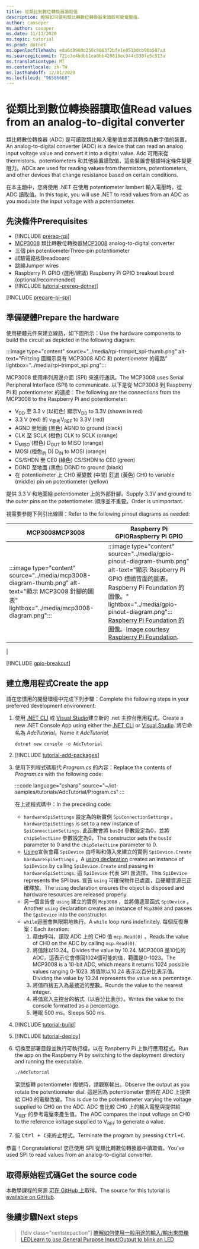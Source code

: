 ```yaml
---
title: 從類比到數位轉換器讀取值
description: 瞭解如何使用類比轉數位轉換器來讀取可變電壓值。
author: camsoper
ms.author: casoper
ms.date: 11/13/2020
ms.topic: tutorial
ms.prod: dotnet
ms.openlocfilehash: eda6d8980d256c8063f2bfe1e051b0cb90b587ad
ms.sourcegitcommit: 721c3e4bdbb1ea0bb420818ec944c538fe5c513a
ms.translationtype: MT
ms.contentlocale: zh-TW
ms.lasthandoff: 12/01/2020
ms.locfileid: "96586668"
---
```

<!--markdownlint-disable DOCSMD011 -->
# <a name="read-values-from-an-analog-to-digital-converter"></a><span data-ttu-id="d4136-103">從類比到數位轉換器讀取值</span><span class="sxs-lookup"><span data-stu-id="d4136-103">Read values from an analog-to-digital converter</span></span>

<span data-ttu-id="d4136-104">類比轉數位轉換器 (ADC) 是可讀取類比輸入電壓值並將其轉換為數字值的裝置。</span><span class="sxs-lookup"><span data-stu-id="d4136-104">An analog-to-digital converter (ADC) is a device that can read an analog input voltage value and convert it into a digital value.</span></span> <span data-ttu-id="d4136-105">Adc 可用來從 thermistors、potentiometers 和其他裝置讀取值，這些裝置會根據特定條件變更阻力。</span><span class="sxs-lookup"><span data-stu-id="d4136-105">ADCs are used for reading values from thermistors, potentiometers, and other devices that change resistance based on certain conditions.</span></span>

<span data-ttu-id="d4136-106">在本主題中，您將使用 .NET 在使用 potentiometer lambert 輸入電壓時，從 ADC 讀取值。</span><span class="sxs-lookup"><span data-stu-id="d4136-106">In this topic, you will use .NET to read values from an ADC as you modulate the input voltage with a potentiometer.</span></span>

## <a name="prerequisites"></a><span data-ttu-id="d4136-107">先決條件</span><span class="sxs-lookup"><span data-stu-id="d4136-107">Prerequisites</span></span>

- [!INCLUDE [prereq-rpi](../includes/prereq-rpi.md)]
- <span data-ttu-id="d4136-108">[MCP3008](https://www.microchip.com/wwwproducts/MCP3008) <span class="docon docon-navigate-external x-hidden-focus"></span> 類比轉數位轉換器</span><span class="sxs-lookup"><span data-stu-id="d4136-108">[MCP3008](https://www.microchip.com/wwwproducts/MCP3008) <span class="docon docon-navigate-external x-hidden-focus"></span> analog-to-digital converter</span></span>
- <span data-ttu-id="d4136-109">三個 pin potentiometer</span><span class="sxs-lookup"><span data-stu-id="d4136-109">Three-pin potentiometer</span></span>
- <span data-ttu-id="d4136-110">試驗電路板</span><span class="sxs-lookup"><span data-stu-id="d4136-110">Breadboard</span></span>
- <span data-ttu-id="d4136-111">跳線</span><span class="sxs-lookup"><span data-stu-id="d4136-111">Jumper wires</span></span>
- <span data-ttu-id="d4136-112">Raspberry Pi GPIO (選用/建議) </span><span class="sxs-lookup"><span data-stu-id="d4136-112">Raspberry Pi GPIO breakout board (optional/recommended)</span></span>
- [!INCLUDE [tutorial-prereq-dotnet](../includes/tutorial-prereq-dotnet.md)]

[!INCLUDE [prepare-pi-spi](../includes/prepare-pi-spi.md)]

## <a name="prepare-the-hardware"></a><span data-ttu-id="d4136-113">準備硬體</span><span class="sxs-lookup"><span data-stu-id="d4136-113">Prepare the hardware</span></span>

<span data-ttu-id="d4136-114">使用硬體元件來建立線路，如下圖所示：</span><span class="sxs-lookup"><span data-stu-id="d4136-114">Use the hardware components to build the circuit as depicted in the following diagram:</span></span>

:::image type="content" source="../media/rpi-trimpot_spi-thumb.png" alt-text="Fritzing 圖顯示具有 MCP3008 ADC 和 potentiometer 的電路" lightbox="../media/rpi-trimpot_spi.png":::

<span data-ttu-id="d4136-116">MCP3008 使用串列周邊介面 (SPI) 來進行通訊。</span><span class="sxs-lookup"><span data-stu-id="d4136-116">The MCP3008 uses Serial Peripheral Interface (SPI) to communicate.</span></span> <span data-ttu-id="d4136-117">以下是從 MCP3008 到 Raspberry Pi 和 potentiometer 的連接：</span><span class="sxs-lookup"><span data-stu-id="d4136-117">The following are the connections from the MCP3008 to the Raspberry Pi and potentiometer:</span></span>

- <span data-ttu-id="d4136-118">V<sub>DD</sub> 至 3.3 v (以紅色) 顯示</span><span class="sxs-lookup"><span data-stu-id="d4136-118">V<sub>DD</sub> to 3.3V (shown in red)</span></span>
- <span data-ttu-id="d4136-119">3.3 V (red) 的 v<sub>參考</sub></span><span class="sxs-lookup"><span data-stu-id="d4136-119">V<sub>REF</sub> to 3.3V (red)</span></span>
- <span data-ttu-id="d4136-120">AGND 至地面 (黑色) </span><span class="sxs-lookup"><span data-stu-id="d4136-120">AGND to ground (black)</span></span>
- <span data-ttu-id="d4136-121">CLK 至 SCLK (橙色) </span><span class="sxs-lookup"><span data-stu-id="d4136-121">CLK to SCLK (orange)</span></span>
- <span data-ttu-id="d4136-122">D<sub>MISO</sub> (橙色) </span><span class="sxs-lookup"><span data-stu-id="d4136-122">D<sub>OUT</sub> to MISO (orange)</span></span>
- <span data-ttu-id="d4136-123">MOSI (橙色<sub>的</sub> D) </span><span class="sxs-lookup"><span data-stu-id="d4136-123">D<sub>IN</sub> to MOSI (orange)</span></span>
- <span data-ttu-id="d4136-124">CS/SHDN 至 CE0 (綠色) </span><span class="sxs-lookup"><span data-stu-id="d4136-124">CS/SHDN to CE0 (green)</span></span>
- <span data-ttu-id="d4136-125">DGND 至地面 (黑色) </span><span class="sxs-lookup"><span data-stu-id="d4136-125">DGND to ground (black)</span></span>
- <span data-ttu-id="d4136-126">在 potentiometer 上 CH0 至變數 (中間) 釘選 (黃色) </span><span class="sxs-lookup"><span data-stu-id="d4136-126">CH0 to variable (middle) pin on potentiometer (yellow)</span></span>

<span data-ttu-id="d4136-127">提供 3.3 V 和地面給 potentiometer 上的外部針腳。</span><span class="sxs-lookup"><span data-stu-id="d4136-127">Supply 3.3V and ground to the outer pins on the potentiometer.</span></span> <span data-ttu-id="d4136-128">順序並不重要。</span><span class="sxs-lookup"><span data-stu-id="d4136-128">Order is unimportant.</span></span>

<span data-ttu-id="d4136-129">視需要參閱下列引出線圖：</span><span class="sxs-lookup"><span data-stu-id="d4136-129">Refer to the following pinout diagrams as needed:</span></span>

| <span data-ttu-id="d4136-130">MCP3008</span><span class="sxs-lookup"><span data-stu-id="d4136-130">MCP3008</span></span>  | <span data-ttu-id="d4136-131">Raspberry Pi GPIO</span><span class="sxs-lookup"><span data-stu-id="d4136-131">Raspberry Pi GPIO</span></span> |
|----------|-------------------|
| :::image type="content" source="../media/mcp3008-diagram-thumb.png" alt-text="顯示 MCP3008 針腳的圖表" lightbox="../media/mcp3008-diagram.png"::: | :::image type="content" source="../media/gpio-pinout-diagram-thumb.png" alt-text="顯示 Raspberry Pi GPIO 標頭背面的圖表。Raspberry Pi Foundation 的圖像。" lightbox="../media/gpio-pinout-diagram.png":::<br /><span data-ttu-id="d4136-134">[Raspberry Pi Foundation 的圖像](https://www.raspberrypi.org/documentation/usage/gpio/)。</span><span class="sxs-lookup"><span data-stu-id="d4136-134">[Image courtesy Raspberry Pi Foundation](https://www.raspberrypi.org/documentation/usage/gpio/).</span></span>
 |

[!INCLUDE [gpio-breakout](../includes/gpio-breakout.md)]

## <a name="create-the-app"></a><span data-ttu-id="d4136-135">建立應用程式</span><span class="sxs-lookup"><span data-stu-id="d4136-135">Create the app</span></span>

<span data-ttu-id="d4136-136">請在您慣用的開發環境中完成下列步驟：</span><span class="sxs-lookup"><span data-stu-id="d4136-136">Complete the following steps in your preferred development environment:</span></span>

1. <span data-ttu-id="d4136-137">使用 [.NET CLI](../../core/tools/dotnet-new.md) 或 [Visual Studio](../../core/tutorials/with-visual-studio.md)建立新的 .net 主控台應用程式。</span><span class="sxs-lookup"><span data-stu-id="d4136-137">Create a new .NET Console App using either the [.NET CLI](../../core/tools/dotnet-new.md) or [Visual Studio](../../core/tutorials/with-visual-studio.md).</span></span> <span data-ttu-id="d4136-138">將它命名為 *AdcTutorial*。</span><span class="sxs-lookup"><span data-stu-id="d4136-138">Name it *AdcTutorial*.</span></span>

    ```dotnetcli
    dotnet new console -o AdcTutorial
    ```

1. [!INCLUDE [tutorial-add-packages](../includes/tutorial-add-packages.md)]
1. <span data-ttu-id="d4136-139">使用下列程式碼取代 *Program.cs* 的內容：</span><span class="sxs-lookup"><span data-stu-id="d4136-139">Replace the contents of *Program.cs* with the following code:</span></span>

    :::code language="csharp" source="~/iot-samples/tutorials/AdcTutorial/Program.cs" :::

    <span data-ttu-id="d4136-140">在上述程式碼中：</span><span class="sxs-lookup"><span data-stu-id="d4136-140">In the preceding code:</span></span>

    - <span data-ttu-id="d4136-141">`hardwareSpiSettings` 設定為的新實例 `SpiConnectionSettings` 。</span><span class="sxs-lookup"><span data-stu-id="d4136-141">`hardwareSpiSettings` is set to a new instance of `SpiConnectionSettings`.</span></span> <span data-ttu-id="d4136-142">此函數會將 `busId` 參數設定為0，並將 `chipSelectLine` 參數設定為0。</span><span class="sxs-lookup"><span data-stu-id="d4136-142">The constructor sets the `busId` parameter to 0 and the `chipSelectLine` parameter to 0.</span></span>
    - <span data-ttu-id="d4136-143">[Using](../../csharp/whats-new/csharp-8.md#using-declarations)宣告會藉 `SpiDevice` 由呼叫和傳入來建立的實例 `SpiDevice.Create` `hardwareSpiSettings` 。</span><span class="sxs-lookup"><span data-stu-id="d4136-143">A [using declaration](../../csharp/whats-new/csharp-8.md#using-declarations) creates an instance of `SpiDevice` by calling `SpiDevice.Create` and passing in `hardwareSpiSettings`.</span></span> <span data-ttu-id="d4136-144">這 `SpiDevice` 代表 SPI 匯流排。</span><span class="sxs-lookup"><span data-stu-id="d4136-144">This `SpiDevice` represents the SPI bus.</span></span> <span data-ttu-id="d4136-145">宣告 `using` 可確保物件已處置，且硬體資源已正確釋放。</span><span class="sxs-lookup"><span data-stu-id="d4136-145">The `using` declaration ensures the object is disposed and hardware resources are released properly.</span></span>
    - <span data-ttu-id="d4136-146">另一個宣告會 `using` 建立的實例 `Mcp3008` ，並將傳遞至函式 `SpiDevice` 。</span><span class="sxs-lookup"><span data-stu-id="d4136-146">Another `using` declaration creates an instance of `Mcp3008` and passes the `SpiDevice` into the constructor.</span></span>
    - <span data-ttu-id="d4136-147">`while`迴圈會無限期地執行。</span><span class="sxs-lookup"><span data-stu-id="d4136-147">A `while` loop runs indefinitely.</span></span> <span data-ttu-id="d4136-148">每個反復專案：</span><span class="sxs-lookup"><span data-stu-id="d4136-148">Each iteration:</span></span>
        1. <span data-ttu-id="d4136-149">藉由呼叫，讀取 ADC 上的 CH0 值 `mcp.Read(0)` 。</span><span class="sxs-lookup"><span data-stu-id="d4136-149">Reads the value of CH0 on the ADC by calling `mcp.Read(0)`.</span></span>
        1. <span data-ttu-id="d4136-150">將值除以10.24。</span><span class="sxs-lookup"><span data-stu-id="d4136-150">Divides the value by 10.24.</span></span> <span data-ttu-id="d4136-151">MCP3008 是10位的 ADC，這表示它會傳回1024個可能的值，範圍是0-1023。</span><span class="sxs-lookup"><span data-stu-id="d4136-151">The MCP3008 is a 10-bit ADC, which means it returns 1024 possible values ranging 0-1023.</span></span> <span data-ttu-id="d4136-152">將值除以10.24 表示以百分比表示值。</span><span class="sxs-lookup"><span data-stu-id="d4136-152">Dividing the value by 10.24 represents the value as a percentage.</span></span>
        1. <span data-ttu-id="d4136-153">將值四捨五入為最接近的整數。</span><span class="sxs-lookup"><span data-stu-id="d4136-153">Rounds the value to the nearest integer.</span></span>
        1. <span data-ttu-id="d4136-154">將值寫入主控台的格式（以百分比表示）。</span><span class="sxs-lookup"><span data-stu-id="d4136-154">Writes the value to the console formatted as a percentage.</span></span>
        1. <span data-ttu-id="d4136-155">睡眠 500 ms。</span><span class="sxs-lookup"><span data-stu-id="d4136-155">Sleeps 500 ms.</span></span>

1. [!INCLUDE [tutorial-build](../includes/tutorial-build.md)]
1. [!INCLUDE [tutorial-deploy](../includes/tutorial-deploy.md)]
1. <span data-ttu-id="d4136-156">切換至部署目錄並執行可執行檔，以在 Raspberry Pi 上執行應用程式。</span><span class="sxs-lookup"><span data-stu-id="d4136-156">Run the app on the Raspberry Pi by switching to the deployment directory and running the executable.</span></span>

    ```bash
    ./AdcTutorial
    ```

    <span data-ttu-id="d4136-157">當您旋轉 potentiometer 撥號時，請觀察輸出。</span><span class="sxs-lookup"><span data-stu-id="d4136-157">Observe the output as you rotate the potentiometer dial.</span></span> <span data-ttu-id="d4136-158">這是因為 potentiometer 會將在 ADC 上提供給 CH0 的電壓改變。</span><span class="sxs-lookup"><span data-stu-id="d4136-158">This is due to the potentiometer varying the voltage supplied to CH0 on the ADC.</span></span> <span data-ttu-id="d4136-159">ADC 會比較 CH0 上的輸入電壓與提供給 V<sub>REF</sub> 的參考電壓來產生值。</span><span class="sxs-lookup"><span data-stu-id="d4136-159">The ADC compares the input voltage on CH0 to the reference voltage supplied to V<sub>REF</sub> to generate a value.</span></span>

1. <span data-ttu-id="d4136-160">按 <kbd>Ctrl + C</kbd>來終止程式。</span><span class="sxs-lookup"><span data-stu-id="d4136-160">Terminate the program by pressing <kbd>Ctrl+C</kbd>.</span></span>

<span data-ttu-id="d4136-161">恭喜！</span><span class="sxs-lookup"><span data-stu-id="d4136-161">Congratulations!</span></span> <span data-ttu-id="d4136-162">您已使用 SPI 從類比轉數位轉換器中讀取值。</span><span class="sxs-lookup"><span data-stu-id="d4136-162">You've used SPI to read values from an analog-to-digital converter.</span></span>

## <a name="get-the-source-code"></a><span data-ttu-id="d4136-163">取得原始程式碼</span><span class="sxs-lookup"><span data-stu-id="d4136-163">Get the source code</span></span>

<span data-ttu-id="d4136-164">本教學課程的來源 [可在 GitHub 上](https://github.com/MicrosoftDocs/dotnet-iot-assets/tree/master/tutorials/AdcTutorial)取得。</span><span class="sxs-lookup"><span data-stu-id="d4136-164">The source for this tutorial is [available on GitHub](https://github.com/MicrosoftDocs/dotnet-iot-assets/tree/master/tutorials/AdcTutorial).</span></span> <span class="docon docon-navigate-external x-hidden-focus"></span>

## <a name="next-steps"></a><span data-ttu-id="d4136-165">後續步驟</span><span class="sxs-lookup"><span data-stu-id="d4136-165">Next steps</span></span>

> [!div class="nextstepaction"]
> [<span data-ttu-id="d4136-166">瞭解如何使用一般用途的輸入/輸出來閃爍 LED</span><span class="sxs-lookup"><span data-stu-id="d4136-166">Learn to use General Purpose Input/Output to blink an LED</span></span>](../tutorials/blink-led.md)
